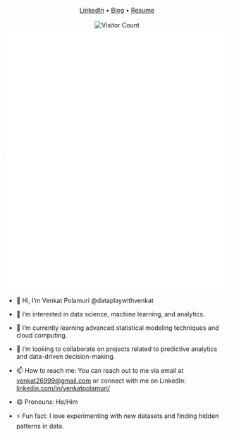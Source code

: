 <p align="center">
	<a href=https://www.linkedin.com/in/venkatpolamuri />LinkedIn</a> • 
	<a href=https://medium.com/@venkat26999 />Blog</a> • 
	<a href=https://dataplaywithvenkat.github.io/Resume/venkat_gopinath_cv.pdf/>Resume</a>
	<br>
	<br>
	<img src="https://profile-counter.glitch.me/{dataplaywithvenkat}/count.svg" alt="Visitor Count" />
	<br>
	<img src="https://github.com/dataplaywithvenkat/Dataplaywithvenkat_Github_Statistics/blob/master/generated/overview.svg"/>
	<br>
	<img src="https://github.com/dataplaywithvenkat/Dataplaywithvenkat_Github_Statistics/blob/master/generated/languages.svg"/>
<!-- 	<br>
	<img src="https://github.com/dataplaywithvenkat/stats/blob/generated/languages-dark.svg"/> -->
</p>


- 👋 Hi, I’m Venkat Polamuri @dataplaywithvenkat 

- 👀 I’m interested in data science, machine learning, and analytics.

- 🌱 I’m currently learning advanced statistical modeling techniques and cloud computing.

- 💞️ I’m looking to collaborate on projects related to predictive analytics and data-driven decision-making.

- 📫 How to reach me: You can reach out to me via email at venkat26999@gmail.com or connect with me on LinkedIn: [linkedin.com/in/venkatpolamuri/](https://www.linkedin.com/in/venkatpolamuri/)

- 😄 Pronouns: He/Him

- ⚡ Fun fact: I love experimenting with new datasets and finding hidden patterns in data.


<!---
dataplaywithvenkat/dataplaywithvenkat is a ✨ special ✨ repository because its `README.md` (this file) appears on your GitHub profile.
You can click the Preview link to take a look at your changes.
--->
